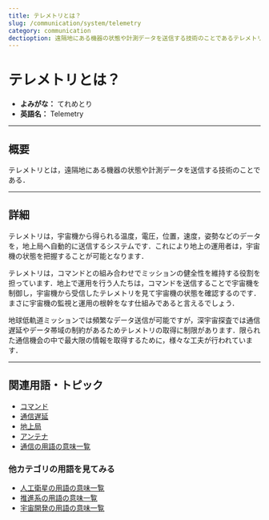 ```yaml
---
title: テレメトリとは？
slug: /communication/system/telemetry
category: communication
dectioption: 遠隔地にある機器の状態や計測データを送信する技術のことであるテレメトリの意味・定義・内容について解説します．
---
```


# テレメトリとは？

- **よみがな：** てれめとり  
- **英語名：** Telemetry  

---

## 概要

テレメトリとは，遠隔地にある機器の状態や計測データを送信する技術のことである．

---

## 詳細

テレメトリは，宇宙機から得られる温度，電圧，位置，速度，姿勢などのデータを，地上局へ自動的に送信するシステムです．これにより地上の運用者は，宇宙機の状態を把握することが可能となります．

テレメトリは，コマンドとの組み合わせでミッションの健全性を維持する役割を担っています．地上で運用を行う人たちは，コマンドを送信することで宇宙機を制御し，宇宙機から受信したテレメトリを見て宇宙機の状態を確認するのです．まさに宇宙機の監視と運用の根幹をなす仕組みであると言えるでしょう．

地球低軌道ミッションでは頻繁なデータ送信が可能ですが，深宇宙探査では通信遅延やデータ帯域の制約があるためテレメトリの取得に制限があります．限られた通信機会の中で最大限の情報を取得するために，様々な工夫が行われています．

---

## 関連用語・トピック

- [コマンド](/docs/communication/system/command)
- [通信遅延](/docs/communication/technology/communication-delay)
- [地上局](/docs/communication/system/ground-station)
- [アンテナ](/docs/communication/technology/antenna)
- [通信の用語の意味一覧](/docs/category/communication)

### 他カテゴリの用語を見てみる
- [人工衛星の用語の意味一覧](/docs/category/satellite)
- [推進系の用語の意味一覧](/docs/category/propulsion)
- [宇宙開発の用語の意味一覧](/docs/category/glossary)
